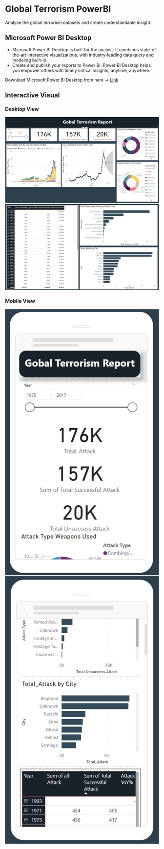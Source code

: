 # Global Terrorism PowerBI

Analyse the global terrorism datasets and create understandable insight.

## Microsoft Power BI Desktop

- Microsoft Power BI Desktop is built for the analyst. It combines state-of-the-art interactive visualizations, with industry-leading data query and modeling built-in. 
- Create and publish your reports to Power BI. Power BI Desktop helps you empower others with timely critical insights, anytime, anywhere.

Download Microsoft Power BI Desktop from here -> [Link](https://www.microsoft.com/en-us/download/details.aspx?id=58494)

## Interactive Visual

### Desktop View

![Desktop1](img/Desktop1.png)
![Desktop2](img/Desktop2.png)

### Mobile View

![Mobile1](img/Mobile1.png)
![Mobile2](img/Mobile2.png)